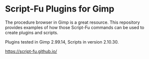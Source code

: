 # Script-Fu Plugins for Gimp

The procedure browser in Gimp is a great resource. This repository provides examples of how those Script-Fu commands can be used to create plugins and scripts.

Plugins tested in Gimp 2.99.14, Scripts in version 2.10.30.

https://script-fu.github.io/
